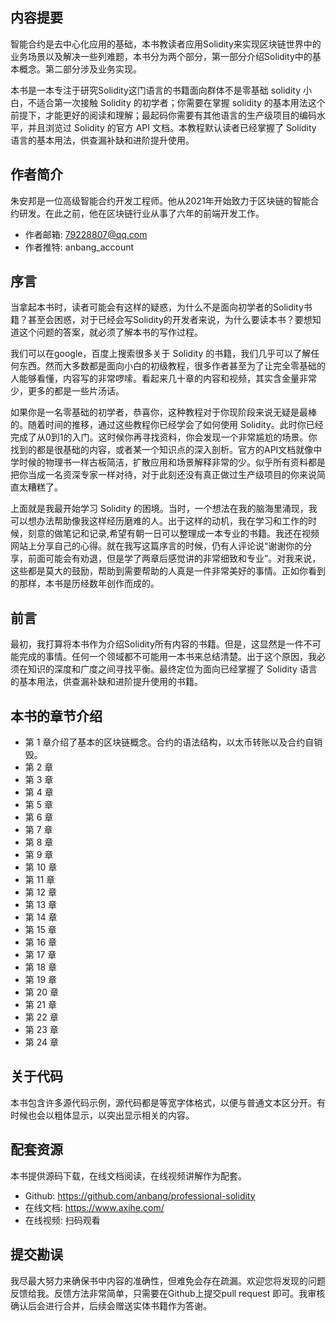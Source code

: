 ## 内容提要

智能合约是去中心化应用的基础，本书教读者应用Solidity来实现区块链世界中的业务场景以及解决一些列难题，本书分为两个部分，第一部分介绍Solidity中的基本概念。第二部分涉及业务实现。

本书是一本专注于研究Solidity这门语言的书籍面向群体不是零基础 solidity 小白，不适合第一次接触 Solidity 的初学者；你需要在掌握 solidity 的基本用法这个前提下，才能更好的阅读和理解；最起码你需要有其他语言的生产级项目的编码水平，并且浏览过 Solidity 的官方 API 文档。本教程默认读者已经掌握了 Solidity 语言的基本用法，供查漏补缺和进阶提升使用。

## 作者简介

朱安邦是一位高级智能合约开发工程师。他从2021年开始致力于区块链的智能合约研发。在此之前，他在区块链行业从事了六年的前端开发工作。

- 作者邮箱: 79228807@qq.com
- 作者推特: anbang_account

## 序言

当拿起本书时，读者可能会有这样的疑惑，为什么不是面向初学者的Solidity书籍？甚至会困惑，对于已经会写Solidity的开发者来说，为什么要读本书？要想知道这个问题的答案，就必须了解本书的写作过程。

我们可以在google，百度上搜索很多关于 Solidity 的书籍，我们几乎可以了解任何东西。然而大多数都是面向小白的初级教程，很多作者甚至为了让完全零基础的人能够看懂，内容写的非常啰嗦。看起来几十章的内容和视频，其实含金量非常少，更多的都是一些片汤话。

如果你是一名零基础的初学者，恭喜你，这种教程对于你现阶段来说无疑是最棒的。随着时间的推移，通过这些教程你已经学会了如何使用 Solidity。此时你已经完成了从0到1的入门。这时候你再寻找资料，你会发现一个非常尴尬的场景。你找到的都是很基础的内容，或者某一个知识点的深入剖析。官方的API文档就像中学时候的物理书一样古板简洁，扩散应用和场景解释非常的少。似乎所有资料都是把你当成一名资深专家一样对待，对于此刻还没有真正做过生产级项目的你来说简直太糟糕了。

上面就是我最开始学习 Solidity 的困境。当时，一个想法在我的脑海里涌现，我可以想办法帮助像我这样经历磨难的人。出于这样的动机，我在学习和工作的时候，刻意的做笔记和记录,希望有朝一日可以整理成一本专业的书籍。我还在视频网站上分享自己的心得。就在我写这篇序言的时候，仍有人评论说“谢谢你的分享，前面可能会有劝退，但是学了两章后感觉讲的非常细致和专业”。对我来说，这些都是莫大的鼓励，帮助到需要帮助的人真是一件非常美好的事情。正如你看到的那样，本书是历经数年创作而成的。

## 前言

最初，我打算将本书作为介绍Solidity所有内容的书籍。但是，这显然是一件不可能完成的事情。任何一个领域都不可能用一本书来总结清楚。出于这个原因，我必须在知识的深度和广度之间寻找平衡。最终定位为面向已经掌握了 Solidity 语言的基本用法，供查漏补缺和进阶提升使用的书籍。

## 本书的章节介绍

- 第 1 章介绍了基本的区块链概念。合约的语法结构，以太币转账以及合约自销毁。
- 第 2 章
- 第 3 章
- 第 4 章
- 第 5 章
- 第 6 章
- 第 7 章
- 第 8 章
- 第 9 章
- 第 10 章
- 第 11 章
- 第 12 章
- 第 13 章
- 第 14 章
- 第 15 章
- 第 16 章
- 第 17 章
- 第 18 章
- 第 19 章
- 第 20 章
- 第 21 章
- 第 22 章
- 第 23 章
- 第 24 章

## 关于代码

本书包含许多源代码示例，源代码都是等宽字体格式，以便与普通文本区分开。有时候也会以粗体显示，以突出显示相关的内容。

## 配套资源

本书提供源码下载，在线文档阅读，在线视频讲解作为配套。

-  Github: https://github.com/anbang/professional-solidity
-  在线文档: https://www.axihe.com/
-  在线视频: 扫码观看

## 提交勘误

我尽最大努力来确保书中内容的准确性，但难免会存在疏漏。欢迎您将发现的问题反馈给我。反馈方法非常简单，只需要在Github上提交pull request 即可。我审核确认后会进行合并，后续会赠送实体书籍作为答谢。
